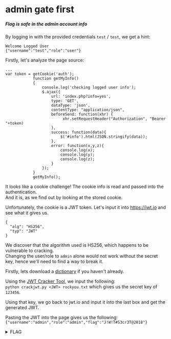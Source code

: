 # admin gate first
##### Flag is safe in the admin account info

By logging in with the provided credentials `test` / `test`, we get a hint:     
```
Welcome Logged User
{"username":"test","role":"user"}
```
Firstly, let's analyze the page source:
```
...
var token = getCookie('auth');
			function getMyInfo()
			{
				console.log('checking logged user info');
				$.ajax({
		            url: 'index.php?info=yes',
		            type: 'GET',
		            dataType: 'json',
		            contentType: "application/json",
		            beforeSend: function(xhr) {
		                 xhr.setRequestHeader("Authorization", "Bearer "+token) 
		            },
		            success: function(data){
		                $('#info').html(JSON.stringify(data));
		            },
		            error: function(x,y,z){
		            	console.log(x);
		            	console.log(y);
		            	console.log(z);
		            }
		        });				
			}
			getMyInfo();
```
It looks like a cookie challenge! The cookie info is read and passed into the authentication.        
And it is, as we find out by looking at the stored cookie.      

Unfortunately, the cookie is a JWT token. Let's input it into https://jwt.io and see what it gives us.
```
{
  "alg": "HS256",
  "typ": "JWT"
}
```

We discover that the algorithm used is HS256, which happens to be vulnerable to cracking.     
Changing the user/role to `admin` alone would not work without the secret key, hence we'll need to find a way to break it.

Firstly, lets download a [dictionary](https://github.com/brannondorsey/naive-hashcat/.../rockyou.txt) if you haven't already.           

Using the [JWT Cracker Tool](https://github.com/Sjord/jwtcrack), we input the following:     
`python crackjwt.py <JWT> rockyou.txt`
which gives us the secret key of `123456`.

Using that key, we go back to jwt.io and input it into the last box and get the generated JWT.

Pasting the JWT into the page gives us the following:    
`{"username":"admin","role":"admin","flag":"J!W!T#S3cr3T@2018"}`

<details>
  <summary>FLAG</summary> 

  `J!W!T#S3cr3T@2018`
</details>
